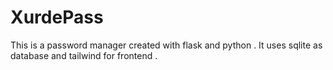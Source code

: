 # XurdePass
This is a password manager created with flask and python . It uses sqlite as database and tailwind for frontend .
